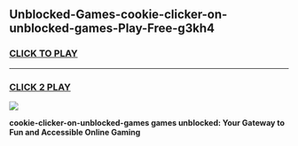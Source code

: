 
## Unblocked-Games-cookie-clicker-on-unblocked-games-Play-Free-g3kh4
<h3>
<a href="https://premium76.site?title=cookie-clicker-on-unblocked-games&ref=15A">CLICK TO PLAY</a></h3>
<hr>

<h3>
<a href="https://premium76.site?title=cookie-clicker-on-unblocked-games&ref=15A">CLICK 2 PLAY</a>
  
</h3>

<a href="https://premium76.site?title=cookie-clicker-on-unblocked-games&ref=15A"><img src="https://clearcache.store/games.png"></a>


**cookie-clicker-on-unblocked-games games unblocked: Your Gateway to Fun and Accessible Online Gaming**
